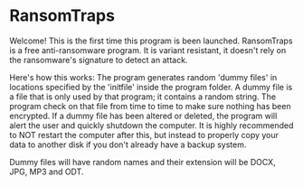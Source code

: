 # RansomTraps

Welcome! This is the first time this program is been launched.
RansomTraps is a free anti-ransomware program. It is variant resistant, it doesn't rely on the ransomware's signature to detect an attack. 

Here's how this works: The program generates random 'dummy files' in locations specified by the 'initfile' inside the program folder. A dummy file is a file that is only used by that program; it contains a random string. The program check on that file from time to time to make sure nothing has been encrypted. If a dummy file has been altered or deleted, the program will alert the user and quickly shutdown the computer. It is highly recommended to NOT restart the computer after this, but instead to properly copy your data to another disk if you don't already have a backup system. 

Dummy files will have random names and their extension will be DOCX, JPG, MP3 and ODT.
